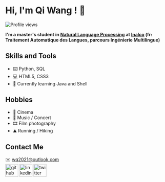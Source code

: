 # Hi, I'm Qi Wang ! 👋

![Profile views](https://gpvc.arturio.dev/wq2021)

**I'm a master's student in [Natural Language Processing](https://er-tim.fr/master_2) at [Inalco](http://www.inalco.fr/) (fr: Traitement Automatique des Langues, parcours Ingénierie Multilingue)**

## Skills and Tools
- ⌨️ Python, SQL  
- 💻 HTML5, CSS3  
- 🌱 Currently learning Java and Shell 

## Hobbies
- 🎥 Cinema  
- 🎵 Music / Concert  
- 🎞 Film photography  
- ⛰ Running / Hiking  

## Contact Me
✉️ wq2021@outlook.com   
[<img src='https://cdn.jsdelivr.net/npm/simple-icons@3.0.1/icons/github.svg' alt='github' height='40'>](https://github.com/wq2021)  [<img src='https://cdn.jsdelivr.net/npm/simple-icons@3.0.1/icons/linkedin.svg' alt='linkedin' height='40'>](https://www.linkedin.com/in/qi-wang-562669bb/)  [<img src='https://cdn.jsdelivr.net/npm/simple-icons@3.0.1/icons/twitter.svg' alt='twitter' height='40'>](https://twitter.com/Quutamo7)  
